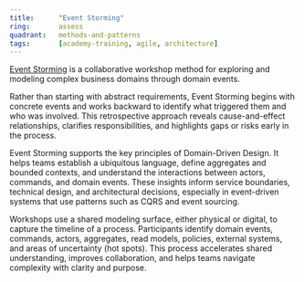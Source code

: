```yaml
---
title:      "Event Storming"
ring:       assess
quadrant:   methods-and-patterns
tags:       [academy-training, agile, architecture]
---
```


[Event Storming](https://www.eventstorming.com/) is a collaborative workshop method for exploring and modeling complex business domains through domain events.

Rather than starting with abstract requirements, Event Storming begins with concrete events and works backward to identify what triggered them and who was involved. This retrospective approach reveals cause-and-effect relationships, clarifies responsibilities, and highlights gaps or risks early in the process.

Event Storming supports the key principles of Domain-Driven Design. It helps teams establish a ubiquitous language, define aggregates and bounded contexts, and understand the interactions between actors, commands, and domain events. These insights inform service boundaries, technical design, and architectural decisions, especially in event-driven systems that use patterns such as CQRS and event sourcing.

Workshops use a shared modeling surface, either physical or digital, to capture the timeline of a process. Participants identify domain events, commands, actors, aggregates, read models, policies, external systems, and areas of uncertainty (hot spots). This process accelerates shared understanding, improves collaboration, and helps teams navigate complexity with clarity and purpose.
